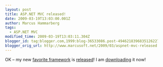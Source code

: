 ```yaml
---
layout: post
title: ASP.NET MVC released!
date: 2009-03-19T13:03:00.001Z
author: Marcus Hammarberg
tags:
  - ASP.NET MVC
modified_time: 2009-03-19T13:03:11.304Z
blogger_id: tag:blogger.com,1999:blog-36533086.post-4946218396835126227
blogger_orig_url: http://www.marcusoft.net/2009/03/aspnet-mvc-released.html
---
```



OK – my new
<a href="http://asp.net/mvc" target="_blank">favorite framework</a> is
<a href="http://haacked.com/archive/2009/03/18/aspnet-mvc-rtw.aspx"
target="_blank">released</a>! I am
<a href="http://go.microsoft.com/fwlink/?LinkId=144444"
target="_blank">downloading</a> it now!
